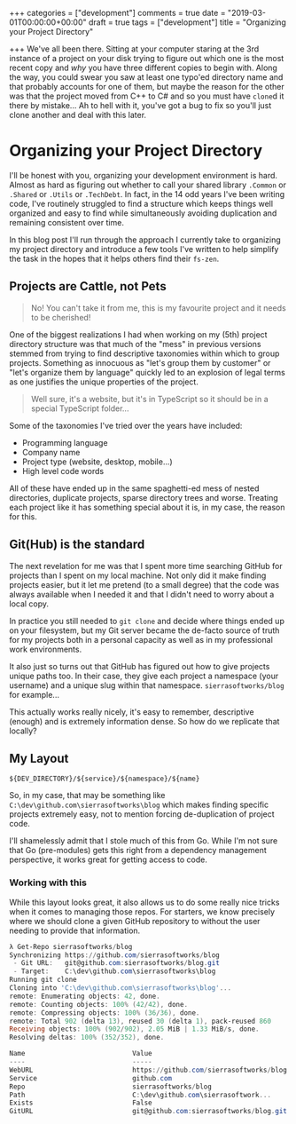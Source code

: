 +++
categories = ["development"]
comments = true
date = "2019-03-01T00:00:00+00:00"
draft = true
tags = ["development"]
title = "Organizing your Project Directory"

+++
We've all been there. Sitting at your computer staring at the 3rd instance of a project on your disk trying to figure out which one is the most recent copy and _why_ you have three different copies to begin with. Along the way, you could swear you saw at least one typo'ed  directory name and that probably accounts for one of them, but maybe the reason for the other was that the project moved from C++ to C# and so you must have `clone`d it there by mistake... Ah to hell with it, you've got a bug to fix so you'll just clone another and deal with this later.

# Organizing your Project Directory

I'll be honest with you, organizing your development environment is hard. Almost as hard as figuring out whether to call your shared library `.Common` or `.Shared` or `.Utils` or `.TechDebt`. In fact, in the 14 odd years I've been writing code, I've routinely struggled to find a structure which keeps things well organized and easy to find while simultaneously avoiding duplication and remaining consistent over time.

In this blog post I'll run through the approach I currently take to organizing my project directory and introduce a few tools I've written to help simplify the task in the hopes that it helps others find their `fs-zen`.

## Projects are Cattle, not Pets

> No! You can't take it from me, this is my favourite project and it needs to be cherished!

One of the biggest realizations I had when working on my (5th) project directory structure was that much of the "mess" in previous versions stemmed from trying to find descriptive taxonomies within which to group projects. Something as innocuous as "let's group them by customer" or "let's organize them by language" quickly led to an explosion of legal terms as one justifies the unique properties of the project.

> Well sure, it's a website, but it's in TypeScript so it should be in a special TypeScript folder...

Some of the taxonomies I've tried over the years have included:

* Programming language
* Company name
* Project type (website, desktop, mobile...)
* High level code words

All of these have ended up in the same spaghetti-ed mess of nested directories, duplicate projects, sparse directory trees and worse. Treating each project like it has something special about it is, in my case, the reason for this.

## Git(Hub) is the standard

The next revelation for me was that I spent more time searching GitHub for projects than I spent on my local machine. Not only did it make finding projects easier, but it let me pretend (to a small degree) that the code was always available when I needed it and that I didn't need to worry about a local copy.

In practice you still needed to `git clone` and decide where things ended up on your filesystem, but my Git server became the de-facto source of truth for my projects both in a personal capacity as well as in my professional work environments.

It also just so turns out that GitHub has figured out how to give projects unique paths too. In their case, they give each project a namespace (your username) and a unique slug within that namespace. `sierrasoftworks/blog` for example...

This actually works really nicely, it's easy to remember, descriptive (enough) and is extremely information dense. So how do we replicate that locally?

## My Layout

`${DEV_DIRECTORY}/${service}/${namespace}/${name}`

So, in my case, that may be something like `C:\dev\github.com\sierrasoftworks\blog` which makes finding specific projects extremely easy, not to mention forcing de-duplication of project code.

I'll shamelessly admit that I stole much of this from Go. While I'm not sure that Go (pre-modules) gets this right from a dependency management perspective, it works great for getting access to code.

### Working with this

While this layout looks great, it also allows us to do some really nice tricks when it comes to managing those repos. For starters, we know precisely where we should clone a given GitHub repository to without the user needing to provide that information.

```powershell
λ Get-Repo sierrasoftworks/blog
Synchronizing https://github.com/sierrasoftworks/blog
 - Git URL:   git@github.com:sierrasoftworks/blog.git
 - Target:    C:\dev\github.com\sierrasoftworks\blog
Running git clone
Cloning into 'C:\dev\github.com\sierrasoftworks\blog'...
remote: Enumerating objects: 42, done.
remote: Counting objects: 100% (42/42), done.
remote: Compressing objects: 100% (36/36), done.
remote: Total 902 (delta 13), reused 30 (delta 1), pack-reused 860
Receiving objects: 100% (902/902), 2.05 MiB | 1.33 MiB/s, done.
Resolving deltas: 100% (352/352), done.

Name                           Value
----                           -----
WebURL                         https://github.com/sierrasoftworks/blog
Service                        github.com
Repo                           sierrasoftworks/blog
Path                           C:\dev\github.com\sierrasoftwork...
Exists                         False
GitURL                         git@github.com:sierrasoftworks/blog.git
```